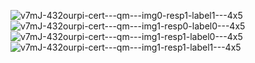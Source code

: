 ![v7mJ-432ourpi-cert---qm---img0-resp1-label1---4x5](https://user-images.githubusercontent.com/8133349/189541167-48feb36f-b15d-4b34-95f4-9d5fc051d8c8.png)
![v7mJ-432ourpi-cert---qm---img1-resp0-label0---4x5](https://user-images.githubusercontent.com/8133349/189541170-73db49b7-bbd2-4c3c-97f8-2f7682cdd6e8.png)
![v7mJ-432ourpi-cert---qm---img1-resp1-label0---4x5](https://user-images.githubusercontent.com/8133349/189541172-49fb2c6d-8973-47ed-89a4-e71b1ca15f06.png)
![v7mJ-432ourpi-cert---qm---img1-resp1-label1---4x5](https://user-images.githubusercontent.com/8133349/189541173-05da6345-7978-4a29-b296-5831a1e61ccd.png)
